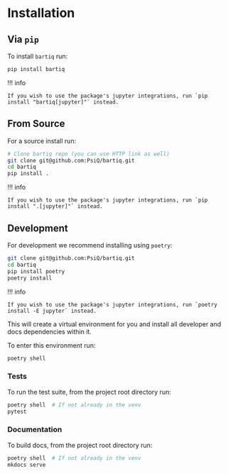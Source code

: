# Installation

## Via `pip`

To install `bartiq` run:

```bash
pip install bartiq
```

!!! info

    If you wish to use the package's jupyter integrations, run `pip install "bartiq[jupyter]"` instead.

## From Source

For a source install run:

```bash
# Clone bartiq repo (you can use HTTP link as well)
git clone git@github.com:PsiQ/bartiq.git
cd bartiq
pip install .
```

!!! info

    If you wish to use the package's jupyter integrations, run `pip install ".[jupyter]"` instead.

## Development

For development we recommend installing using `poetry`:

```bash
git clone git@github.com:PsiQ/bartiq.git
cd bartiq
pip install poetry
poetry install
```

!!! info

    If you wish to use the package's jupyter integrations, run `poetry install -E jupyter` instead.

This will create a virtual environment for you and install all developer and
docs dependencies within it.

To enter this environment run:

```bash
poetry shell
```

### Tests

To run the test suite, from the project root directory run:

```bash
poetry shell  # If not already in the venv
pytest
```

### Documentation

To build docs, from the project root directory run:

```bash
poetry shell  # If not already in the venv
mkdocs serve
```
